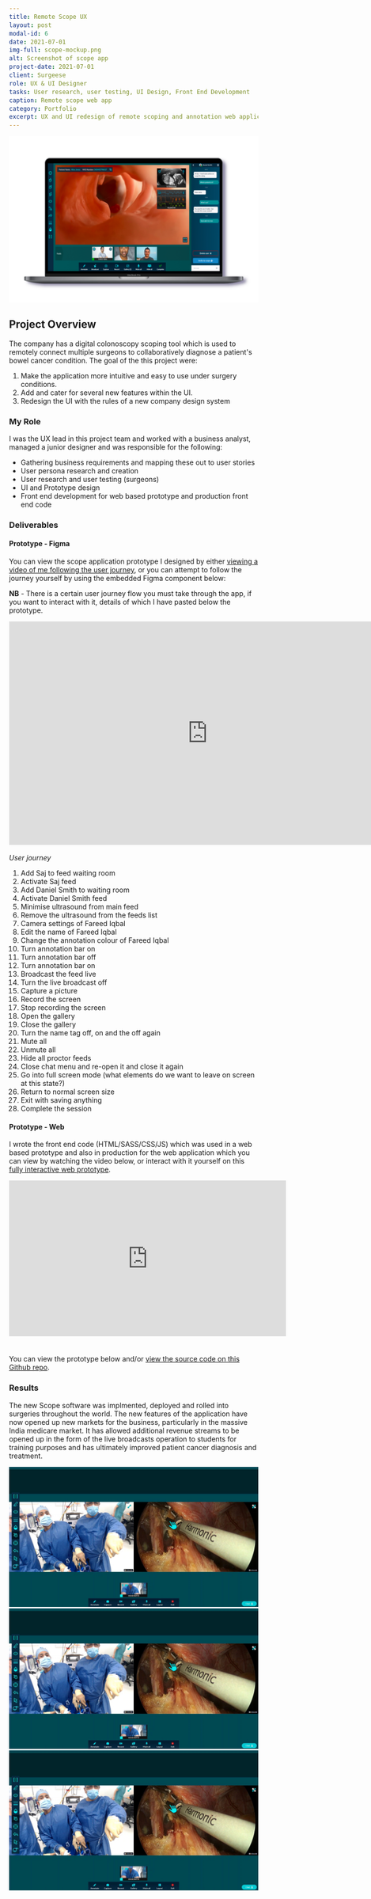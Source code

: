 ```yaml
---
title: Remote Scope UX
layout: post
modal-id: 6
date: 2021-07-01
img-full: scope-mockup.png
alt: Screenshot of scope app
project-date: 2021-07-01
client: Surgeese
role: UX & UI Designer
tasks: User research, user testing, UI Design, Front End Development
caption: Remote scope web app
category: Portfolio
excerpt: UX and UI redesign of remote scoping and annotation web application. 
---
```


<div><img src="/img/scope-mockup.png" alt="Mockup of Scope app on a Macbook" /></div>

## Project Overview

The company has a digital colonoscopy scoping tool which is used to remotely connect multiple surgeons to collaboratively diagnose a patient's bowel cancer condition.  The goal of the this project were:

1. Make the application more intuitive and easy to use under surgery conditions.
2. Add and cater for several new features within the UI.
3. Redesign the UI with the rules of a new company design system

### My Role

I was the UX lead in this project team and worked with a business analyst, managed a junior designer and was responsible for the following: 

* Gathering business requirements and mapping these out to user stories
* User persona research and creation
* User research and user testing (surgeons) 
* UI and Prototype design
* Front end development for web based prototype and production front end code

### Deliverables

####  Prototype - Figma

You can view the scope application prototype I designed by either [viewing a video of me following the user journey](https://youtu.be/SMm1T1By0CY), or you can attempt to follow the journey yourself by using the embedded Figma component below:

**NB** - There is a certain user journey flow you must take through the app, if you want to interact with it, details of which I have pasted below the prototype.

<iframe style="border: 1px solid rgba(0, 0, 0, 0.1);" width="800" height="450" src="https://www.figma.com/embed?embed_host=share&url=https%3A%2F%2Fwww.figma.com%2Fproto%2F18Ggd0LZqRPhmDzgEmokrN%2FScope-2.0%3Fpage-id%3D0%253A1%26node-id%3D9835%253A19266%26viewport%3D831%252C359%252C0.1189795508980751%26scaling%3Dcontain%26starting-point-node-id%3D9835%253A19266%26show-proto-sidebar%3D1" allowfullscreen></iframe>

*User journey*

1. Add Saj to feed waiting room
2. Activate Saj feed
3. Add Daniel Smith to waiting room
4. Activate Daniel Smith feed
5. Minimise ultrasound from main feed
6. Remove the ultrasound from the feeds list 
7. Camera settings of Fareed Iqbal
8. Edit the name of Fareed Iqbal
9. Change the annotation colour of Fareed Iqbal
10. Turn annotation bar on
11. Turn annotation bar off
12. Turn annotation bar on
13. Broadcast the feed live
14. Turn the live broadcast off
15. Capture a picture
16. Record the screen
17. Stop recording the screen
18. Open the gallery
19. Close the gallery
20. Turn the name tag off, on and the off again
21. Mute all
22. Unmute all
23. Hide all proctor feeds
24. Close chat menu and re-open it and close it again
25. Go into full screen mode (what elements do we want to leave on screen at this state?)
26. Return to normal screen size 
27. Exit with saving anything
28. Complete the session

#### Prototype - Web

I wrote the front end code (HTML/SASS/CSS/JS) which was used in a web based prototype and also in production for the web application which you can view by watching the video below, or interact with it yourself on this [fully interactive web prototype](https://johnaspinall.co.uk/scope2/).

<iframe width="560" height="315" style="margin-bottom: 20px" src="https://www.youtube.com/embed/IJ-G1KFofYk" title="YouTube video player" frameborder="0" allow="accelerometer; autoplay; clipboard-write; encrypted-media; gyroscope; picture-in-picture" allowfullscreen></iframe>

You can view the prototype below and/or <a href="https://github.com/johnasp/scope2.0">view the source code on this Github repo</a>.

### Results

The new Scope software was implmented, deployed and rolled into surgeries throughout the world.  The new features of the application have now opened up new markets for the business, particularly in the massive India medicare market. It has allowed additional revenue streams to be opened up in the form of the live broadcasts operation to students for training purposes and has ultimately improved patient cancer diagnosis and treatment.  


<div><img src="/img/chip1.jpeg" alt="Software being used in a theatre" /></div>
<div><img src="/img/chip1.jpeg" alt="Software being used in a theatre" /></div>
<div><img src="/img/chip1.jpeg" alt="Software being used in a theatre" /></div>


